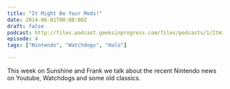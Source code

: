 ```yaml
---
title: "It Might Be Your Mods!"
date: 2014-06-01T00:00:00Z
draft: false
podcast: http://files.podcast.geeksinprogress.com/files/podcasts/1/ItmightbeyourMods.mp3
episode: 4
tags: ["Nintendo", "Watchdogs", "Halo"]

---
```


This week on Sunshine and Frank we talk about the recent Nintendo news on Youtube, Watchdogs and some old classics.